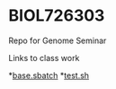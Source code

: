 # BIOL726303
Repo for Genome Seminar

Links to class work

*[base.sbatch](https://github.com/laci-cartmell/BIOL726303/blob/main/base.sbatch)
*[test.sh](https://github.com/laci-cartmell/BIOL726303/blob/main/test.sh)

